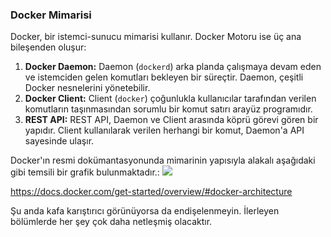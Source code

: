 
### Docker Mimarisi

Docker, bir istemci-sunucu mimarisi kullanır. Docker Motoru ise üç ana bileşenden oluşur:

1.  **Docker Daemon:**  Daemon (`dockerd`) arka planda çalışmaya devam eden ve istemciden gelen komutları bekleyen bir süreçtir. Daemon, çeşitli Docker nesnelerini yönetebilir.
2.  **Docker Client:**  Client (`docker`) çoğunlukla kullanıcılar tarafından verilen komutların taşınmasından sorumlu bir komut satırı arayüz programıdır.
3.  **REST API:**  REST API, Daemon ve Client arasında köprü görevi gören bir yapıdır. Client kullanılarak verilen herhangi bir komut, Daemon'a API sayesinde ulaşır.

Docker'ın resmi dokümantasyonunda mimarinin yapısıyla alakalı aşağıdaki gibi temsili bir grafik bulunmaktadır.:
![](https://www.freecodecamp.org/news/content/images/2020/07/architecture-1.svg)

https://docs.docker.com/get-started/overview/#docker-architecture

Şu anda kafa karıştırıcı görünüyorsa da endişelenmeyin. İlerleyen bölümlerde her şey çok daha netleşmiş olacaktır.
